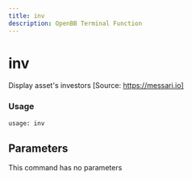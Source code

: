 ```yaml
---
title: inv
description: OpenBB Terminal Function
---
```


# inv

Display asset's investors [Source: https://messari.io]

### Usage 
```python
usage: inv
```

## Parameters

This command has no parameters


